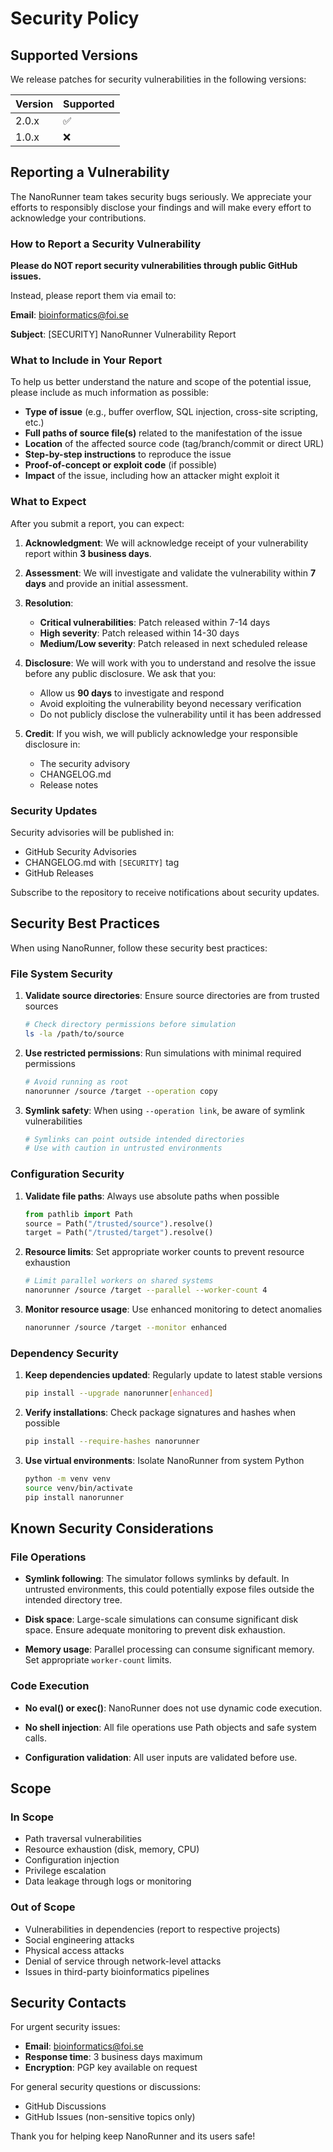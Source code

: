 # Security Policy

## Supported Versions

We release patches for security vulnerabilities in the following versions:

| Version | Supported          |
| ------- | ------------------ |
| 2.0.x   | :white_check_mark: |
| 1.0.x   | :x:                |

## Reporting a Vulnerability

The NanoRunner team takes security bugs seriously. We appreciate your efforts to responsibly disclose your findings and will make every effort to acknowledge your contributions.

### How to Report a Security Vulnerability

**Please do NOT report security vulnerabilities through public GitHub issues.**

Instead, please report them via email to:

**Email**: bioinformatics@foi.se

**Subject**: [SECURITY] NanoRunner Vulnerability Report

### What to Include in Your Report

To help us better understand the nature and scope of the potential issue, please include as much information as possible:

- **Type of issue** (e.g., buffer overflow, SQL injection, cross-site scripting, etc.)
- **Full paths of source file(s)** related to the manifestation of the issue
- **Location** of the affected source code (tag/branch/commit or direct URL)
- **Step-by-step instructions** to reproduce the issue
- **Proof-of-concept or exploit code** (if possible)
- **Impact** of the issue, including how an attacker might exploit it

### What to Expect

After you submit a report, you can expect:

1. **Acknowledgment**: We will acknowledge receipt of your vulnerability report within **3 business days**.

2. **Assessment**: We will investigate and validate the vulnerability within **7 days** and provide an initial assessment.

3. **Resolution**:
   - **Critical vulnerabilities**: Patch released within 7-14 days
   - **High severity**: Patch released within 14-30 days
   - **Medium/Low severity**: Patch released in next scheduled release

4. **Disclosure**: We will work with you to understand and resolve the issue before any public disclosure. We ask that you:
   - Allow us **90 days** to investigate and respond
   - Avoid exploiting the vulnerability beyond necessary verification
   - Do not publicly disclose the vulnerability until it has been addressed

5. **Credit**: If you wish, we will publicly acknowledge your responsible disclosure in:
   - The security advisory
   - CHANGELOG.md
   - Release notes

### Security Updates

Security advisories will be published in:
- GitHub Security Advisories
- CHANGELOG.md with `[SECURITY]` tag
- GitHub Releases

Subscribe to the repository to receive notifications about security updates.

## Security Best Practices

When using NanoRunner, follow these security best practices:

### File System Security

1. **Validate source directories**: Ensure source directories are from trusted sources
   ```bash
   # Check directory permissions before simulation
   ls -la /path/to/source
   ```

2. **Use restricted permissions**: Run simulations with minimal required permissions
   ```bash
   # Avoid running as root
   nanorunner /source /target --operation copy
   ```

3. **Symlink safety**: When using `--operation link`, be aware of symlink vulnerabilities
   ```bash
   # Symlinks can point outside intended directories
   # Use with caution in untrusted environments
   ```

### Configuration Security

1. **Validate file paths**: Always use absolute paths when possible
   ```python
   from pathlib import Path
   source = Path("/trusted/source").resolve()
   target = Path("/trusted/target").resolve()
   ```

2. **Resource limits**: Set appropriate worker counts to prevent resource exhaustion
   ```bash
   # Limit parallel workers on shared systems
   nanorunner /source /target --parallel --worker-count 4
   ```

3. **Monitor resource usage**: Use enhanced monitoring to detect anomalies
   ```bash
   nanorunner /source /target --monitor enhanced
   ```

### Dependency Security

1. **Keep dependencies updated**: Regularly update to latest stable versions
   ```bash
   pip install --upgrade nanorunner[enhanced]
   ```

2. **Verify installations**: Check package signatures and hashes when possible
   ```bash
   pip install --require-hashes nanorunner
   ```

3. **Use virtual environments**: Isolate NanoRunner from system Python
   ```bash
   python -m venv venv
   source venv/bin/activate
   pip install nanorunner
   ```

## Known Security Considerations

### File Operations

- **Symlink following**: The simulator follows symlinks by default. In untrusted environments, this could potentially expose files outside the intended directory tree.

- **Disk space**: Large-scale simulations can consume significant disk space. Ensure adequate monitoring to prevent disk exhaustion.

- **Memory usage**: Parallel processing can consume significant memory. Set appropriate `worker-count` limits.

### Code Execution

- **No eval() or exec()**: NanoRunner does not use dynamic code execution.

- **No shell injection**: All file operations use Path objects and safe system calls.

- **Configuration validation**: All user inputs are validated before use.

## Scope

### In Scope

- Path traversal vulnerabilities
- Resource exhaustion (disk, memory, CPU)
- Configuration injection
- Privilege escalation
- Data leakage through logs or monitoring

### Out of Scope

- Vulnerabilities in dependencies (report to respective projects)
- Social engineering attacks
- Physical access attacks
- Denial of service through network-level attacks
- Issues in third-party bioinformatics pipelines

## Security Contacts

For urgent security issues:

- **Email**: bioinformatics@foi.se
- **Response time**: 3 business days maximum
- **Encryption**: PGP key available on request

For general security questions or discussions:
- GitHub Discussions
- GitHub Issues (non-sensitive topics only)

Thank you for helping keep NanoRunner and its users safe!

